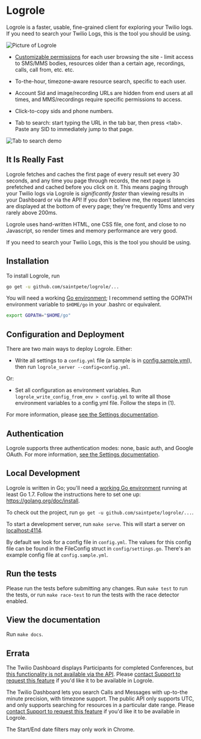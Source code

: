 # Logrole

Logrole is a faster, usable, fine-grained client for exploring your Twilio
logs. If you need to search your Twilio Logs, this is the tool you should be
using.

<img alt="Picture of Logrole" src="https://kev.inburke.com/rawblog/images/logrole.png" />

- [Customizable permissions][user-settings] for each user browsing the site -
limit access to SMS/MMS bodies, resources older than a certain age, recordings,
calls, call from, etc. etc.

- To-the-hour, timezone-aware resource search, specific to each user.

- Account Sid and image/recording URLs are hidden from end users at all times,
  and MMS/recordings require specific permissions to access.

- Click-to-copy sids and phone numbers.

- Tab to search: start typing the URL in the tab bar, then press &lt;tab&gt;.
  Paste any SID to immediately jump to that page.

<img alt="Tab to search demo" src="https://thumbs.gfycat.com/BarrenColorlessJackrabbit-size_restricted.gif" />

[user-settings]: https://godoc.org/github.com/saintpete/logrole/config#UserSettings

## It Is Really Fast

Logrole fetches and caches the first page of every result set every 30 seconds,
and any time you page through records, the next page is prefetched and cached
before you click on it. This means paging through your Twilio logs via Logrole
is *significantly faster* than viewing results in your Dashboard or via the
API! If you don't believe me, the request latencies are displayed at the bottom
of every page; they're frequently 10ms and very rarely above 200ms.

Logrole uses hand-written HTML, one CSS file, one font, and close to no
Javascript, so render times and memory performance are very good.

If you need to search your Twilio Logs, this is the tool you should be using.

## Installation

To install Logrole, run

```bash
go get -u github.com/saintpete/logrole/...
```

You will need a working [Go environment][go-env]; I recommend setting the
GOPATH environment variable to `$HOME/go` in your .bashrc or equivalent.

```bash
export GOPATH="$HOME/go"
```

## Configuration and Deployment

There are two main ways to deploy Logrole. Either:

- Write all settings to a `config.yml` file (a sample is in
[config.sample.yml][config-sample]), then run `logrole_server
--config=config.yml`.

Or:

- Set all configuration as environment variables. Run
`logrole_write_config_from_env > config.yml` to write all those environment
variables to a config.yml file. Follow the steps in (1).

For more information, please [see the Settings documentation][settings-docs].

[settings-docs]: https://github.com/saintpete/logrole/blob/master/docs/settings.md
[config-sample]: https://github.com/saintpete/logrole/blob/master/config.sample.yml

## Authentication

Logrole supports three authentication modes: none, basic auth,
and Google OAuth. For more information, [see the Settings
documentation][settings-auth-docs].

[settings-auth-docs]: https://github.com/saintpete/logrole/blob/master/docs/settings.md#authentication

## Local Development

Logrole is written in Go; you'll need a [working Go environment][go-env]
running at least Go 1.7. Follow the instructions here to set one up:
https://golang.org/doc/install.

[go-env]: https://golang.org/doc/install

To check out the project, run `go get -u github.com/saintpete/logrole/...`.

To start a development server, run `make serve`. This will start a server on
[localhost:4114](http://localhost:4114).

By default we look for a config file in `config.yml`. The values for this
config file can be found in the FileConfig struct in `config/settings.go`.
There's an example config file at `config.sample.yml`.

## Run the tests

Please run the tests before submitting any changes. Run `make test` to run the
tests, or run `make race-test` to run the tests with the race detector enabled.

## View the documentation

Run `make docs`.

## Errata

The Twilio Dashboard displays Participants for completed Conferences, but [this
functionality is not available via the API][issue-4]. Please [contact Support
to request this feature][support] if you'd like it to be available in Logrole.

The Twilio Dashboard lets you search Calls and Messages with up-to-the minute
precision, with timezone support. The public API only supports UTC, and only
supports searching for resources in a particular date range. Please [contact
Support to request this feature][support] if you'd like it to be available in
Logrole.

[support]: mailto:help@twilio.com
[issue-4]: https://github.com/saintpete/logrole/issues/4

The Start/End date filters may only work in Chrome.
